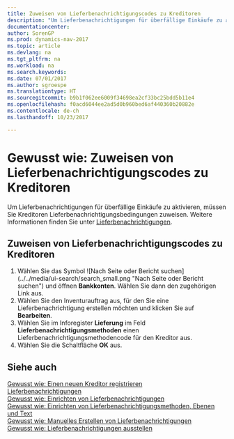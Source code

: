 ```yaml
---
title: Zuweisen von Lieferbenachrichtigungscodes zu Kreditoren
description: "Um Lieferbenachrichtigungen für überfällige Einkäufe zu aktivieren, müssen Sie Kreditoren Lieferbenachrichtigungsbedingungen zuweisen."
documentationcenter: 
author: SorenGP
ms.prod: dynamics-nav-2017
ms.topic: article
ms.devlang: na
ms.tgt_pltfrm: na
ms.workload: na
ms.search.keywords: 
ms.date: 07/01/2017
ms.author: sgroespe
ms.translationtype: HT
ms.sourcegitcommit: b9b1f062ee6009f34698ea2cf33bc25bdd5b11e4
ms.openlocfilehash: f0acd6044ee2ad5d0b960bed6af440360b20882e
ms.contentlocale: de-ch
ms.lasthandoff: 10/23/2017

---
```

# <a name="how-to-assign-delivery-reminder-codes-to-vendors"></a>Gewusst wie: Zuweisen von Lieferbenachrichtigungscodes zu Kreditoren
Um Lieferbenachrichtigungen für überfällige Einkäufe zu aktivieren, müssen Sie Kreditoren Lieferbenachrichtigungsbedingungen zuweisen. Weitere Informationen finden Sie unter [Lieferbenachrichtigungen](delivery-reminders.md).  

## <a name="to-assign-delivery-reminders-codes-to-vendors"></a>Zuweisen von Lieferbenachrichtigungscodes zu Kreditoren  

1.  Wählen Sie das Symbol ![Nach Seite oder Bericht suchen] (../../media/ui-search/search_small.png "Nach Seite oder Bericht suchen") und öffnen **Bankkonten**. Wählen Sie dann den zugehörigen Link aus.  
2.  Wählen Sie den Inventurauftrag aus, für den Sie eine Lieferbenachrichtigung erstellen möchten und klicken Sie auf **Bearbeiten**.  
3.  Wählen Sie im Inforegister **Lieferung** im Feld **Lieferbenachrichtigungsmethoden** einen Lieferbenachrichtigungsmethodencode für den Kreditor aus.  
4.  Wählen Sie die Schaltfläche **OK** aus.  

## <a name="see-also"></a>Siehe auch  
 [Gewusst wie: Einen neuen Kreditor registrieren](../../purchasing-how-register-new-vendors.md)   
 [Lieferbenachrichtigungen](delivery-reminders.md)   
 [Gewusst wie: Einrichten von Lieferbenachrichtigungen](how-to-set-up-delivery-reminders.md)   
 [Gewusst wie: Einrichten von Lieferbenachrichtigungsmethoden, Ebenen und Text](how-to-set-up-delivery-reminder-terms-levels-and-text.md)   
 [Gewusst wie: Manuelles Erstellen von Lieferbenachrichtigungen](how-to-create-delivery-reminders-manually.md)   
 [Gewusst wie: Lieferbenachrichtigungen ausstellen](how-to-issue-delivery-reminders.md)

